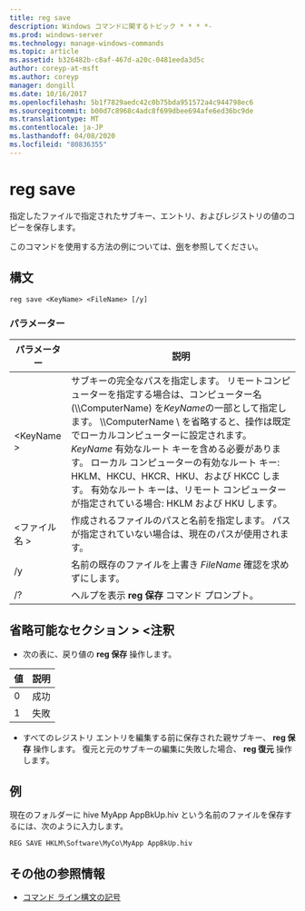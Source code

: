 ```yaml
---
title: reg save
description: Windows コマンドに関するトピック * * * *-
ms.prod: windows-server
ms.technology: manage-windows-commands
ms.topic: article
ms.assetid: b326482b-c8af-467d-a20c-0481eeda3d5c
author: coreyp-at-msft
ms.author: coreyp
manager: dongill
ms.date: 10/16/2017
ms.openlocfilehash: 5b1f7829aedc42c0b75bda951572a4c944798ec6
ms.sourcegitcommit: b00d7c8968c4adc8f699dbee694afe6ed36bc9de
ms.translationtype: MT
ms.contentlocale: ja-JP
ms.lasthandoff: 04/08/2020
ms.locfileid: "80836355"
---
```

# <a name="reg-save"></a>reg save



指定したファイルで指定されたサブキー、エントリ、およびレジストリの値のコピーを保存します。

このコマンドを使用する方法の例については、[例](#BKMK_examples)を参照してください。

## <a name="syntax"></a>構文

```
reg save <KeyName> <FileName> [/y]
```

### <a name="parameters"></a>パラメーター

|パラメーター|説明|
|---------|-----------|
|\<KeyName >|サブキーの完全なパスを指定します。 リモートコンピューターを指定する場合は、コンピューター名 (\\\\ComputerName\) を*KeyName*の一部として指定します。 \\\\ComputerName \ を省略すると、操作は既定でローカルコンピューターに設定されます。 *KeyName* 有効なルート キーを含める必要があります。 ローカル コンピューターの有効なルート キー: HKLM、HKCU、HKCR、HKU、および HKCC します。 有効なルート キーは、リモート コンピューターが指定されている場合: HKLM および HKU します。|
|\<ファイル名 >|作成されるファイルのパスと名前を指定します。 パスが指定されていない場合は、現在のパスが使用されます。|
|/y|名前の既存のファイルを上書き *FileName* 確認を求めずにします。|
|/?|ヘルプを表示 **reg 保存** コマンド プロンプト。|

## <a name="remarks-optional-section"></a>省略可能なセクション > \<注釈

-   次の表に、戻り値の **reg 保存** 操作します。

|値|説明|
|-----|-----------|
|0|成功|
|1|失敗|
-   すべてのレジストリ エントリを編集する前に保存された親サブキー、 **reg 保存** 操作します。 復元と元のサブキーの編集に失敗した場合、 **reg 復元** 操作します。

## <a name="examples"></a><a name=BKMK_examples></a>例

現在のフォルダーに hive MyApp AppBkUp.hiv という名前のファイルを保存するには、次のように入力します。
```
REG SAVE HKLM\Software\MyCo\MyApp AppBkUp.hiv
```

## <a name="additional-references"></a>その他の参照情報

- [コマンド ライン構文の記号](command-line-syntax-key.md)